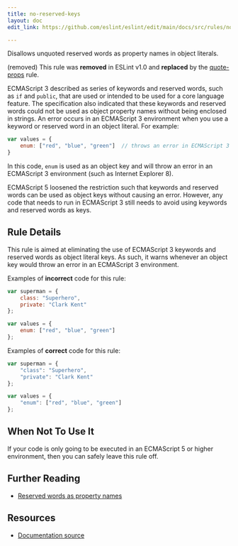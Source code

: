```yaml
---
title: no-reserved-keys
layout: doc
edit_link: https://github.com/eslint/eslint/edit/main/docs/src/rules/no-reserved-keys.md

---
```


Disallows unquoted reserved words as property names in object literals.

(removed) This rule was **removed** in ESLint v1.0 and **replaced** by the [quote-props](quote-props) rule.

ECMAScript 3 described as series of keywords and reserved words, such as `if` and `public`, that are used or intended to be used for a core language feature. The specification also indicated that these keywords and reserved words could not be used as object property names without being enclosed in strings. An error occurs in an ECMAScript 3 environment when you use a keyword or reserved word in an object literal. For example:

```js
var values = {
    enum: ["red", "blue", "green"]  // throws an error in ECMAScript 3
}
```

In this code, `enum` is used as an object key and will throw an error in an ECMAScript 3 environment (such as Internet Explorer 8).

ECMAScript 5 loosened the restriction such that keywords and reserved words can be used as object keys without causing an error. However, any code that needs to run in ECMAScript 3 still needs to avoid using keywords and reserved words as keys.

## Rule Details

This rule is aimed at eliminating the use of ECMAScript 3 keywords and reserved words as object literal keys. As such, it warns whenever an object key would throw an error in an ECMAScript 3 environment.

Examples of **incorrect** code for this rule:

```js
var superman = {
    class: "Superhero",
    private: "Clark Kent"
};

var values = {
    enum: ["red", "blue", "green"]
};
```

Examples of **correct** code for this rule:

```js
var superman = {
    "class": "Superhero",
    "private": "Clark Kent"
};

var values = {
    "enum": ["red", "blue", "green"]
};
```

## When Not To Use It

If your code is only going to be executed in an ECMAScript 5 or higher environment, then you can safely leave this rule off.

## Further Reading

* [Reserved words as property names](https://kangax.github.io/compat-table/es5/#Reserved_words_as_property_names)

## Resources

* [Documentation source](https://github.com/eslint/eslint/tree/HEAD/docs/src/rules/no-reserved-keys.md)
